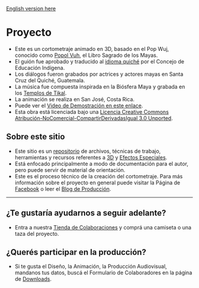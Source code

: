 [English version here](http://code.google.com/p/popwuj/wiki/AboutThisProject)
# Proyecto #

  * Este es un cortometraje animado en 3D, basado en el Pop Wuj, conocido como [Popol Vuh](http://es.wikipedia.org/wiki/Popol_Vuh), el Libro Sagrado de los Mayas.
  * El guión fue aprobado y traducido al [idioma quiché](http://es.wikipedia.org/wiki/Idioma_quiché) por el Concejo de Educación Indígena.
  * Los diálogos fueron grabados por actrices y actores mayas en Santa Cruz del Quiché, Guatemala.
  * La música fue compuesta inspirada en la Biósfera Maya y grabada en los [Templos de Tikal](http://es.wikipedia.org/wiki/Tikal).
  * La animación se realiza en San José, Costa Rica.
  * Puede ver el [Video de Demostración en este enlace](http://vimeo.com/18160651).
  * Esta obra está licenciada bajo una [Licencia Creative Commons Atribución-NoComercial-CompartirDerivadasIgual 3.0 Unported](http://creativecommons.org/licenses/by-nc-sa/3.0/).

## Sobre este sitio ##

  * Este sitio es un [repositorio](http://es.wikipedia.org/wiki/Repositorio) de archivos, técnicas de trabajo, herramientas y recursos referentes a [3D](http://es.wikipedia.org/wiki/Gr%C3%A1ficos_3D_por_computadora) y [Efectos Especiales](http://es.wikipedia.org/wiki/Efectos_especiales).
  * Está enfocado principalmente a modo de documentación para el autor, pero puede servir de material de orientación.
  * Este es el proceso técnico de la creación del cortometraje. Para más información sobre el proyecto en general puede visitar la Página de [Facebook](http://www.facebook.com/pages/POP-WUJ-Los-Dioses-Gemelos/110390738999842) o leer el [Blog de Producción](http://popwuj2011.blogspot.com).


---


## ¿Te gustaría ayudarnos a seguir adelante? ##

  * Entra a nuestra [Tienda de Colaboraciones](http://www.cafepress.com/popwuj) y comprá una camiseta o una taza del proyecto.
## ¿Querés participar en la producción? ##
  * Si te gusta el Diseño, la Animación, la Producción Audiovisual, mandanos tus datos, buscá el Formulario de Colaboradores en la página de [Downloads](http://code.google.com/p/popwuj/downloads/list).